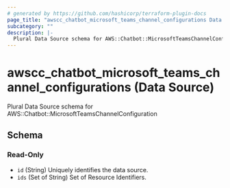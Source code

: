 ```yaml
---
# generated by https://github.com/hashicorp/terraform-plugin-docs
page_title: "awscc_chatbot_microsoft_teams_channel_configurations Data Source - terraform-provider-awscc"
subcategory: ""
description: |-
  Plural Data Source schema for AWS::Chatbot::MicrosoftTeamsChannelConfiguration
---
```


# awscc_chatbot_microsoft_teams_channel_configurations (Data Source)

Plural Data Source schema for AWS::Chatbot::MicrosoftTeamsChannelConfiguration



<!-- schema generated by tfplugindocs -->
## Schema

### Read-Only

- `id` (String) Uniquely identifies the data source.
- `ids` (Set of String) Set of Resource Identifiers.

